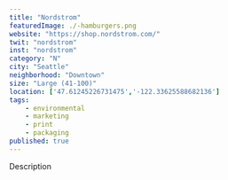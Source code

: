 ```yaml
---
title: "Nordstrom"
featuredImage: ./-hamburgers.png
website: "https://shop.nordstrom.com/"
twit: "nordstrom"
inst: "nordstrom"
category: "N"
city: "Seattle"
neighborhood: "Downtown"
size: "Large (41-100)"
location: ['47.61245226731475','-122.33625588682136']
tags:
    - environmental
    - marketing
    - print
    - packaging
published: true
---
```


Description

